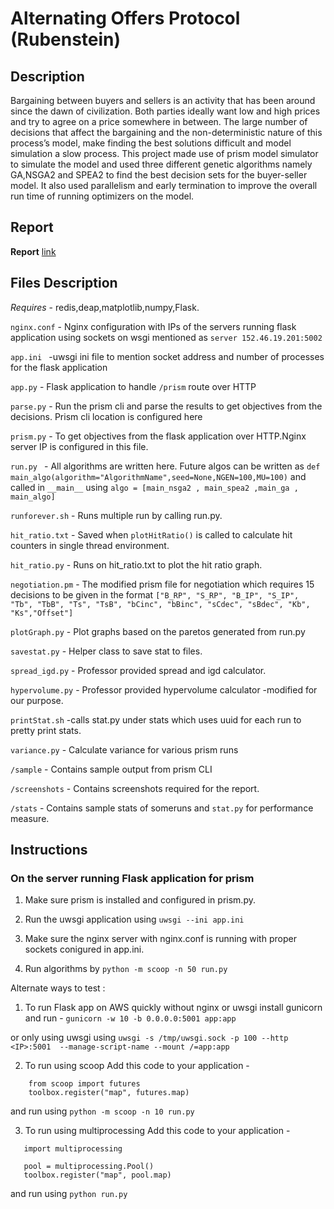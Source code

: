 # Alternating Offers Protocol (Rubenstein)

## Description

Bargaining between buyers and sellers is an activity that has been around since the dawn of civilization. Both parties ideally want low and high prices and try to agree on a price somewhere in between. The large number of decisions that affect the bargaining and the non-deterministic nature of this process’s model, make finding the best solutions difficult and model simulation a slow process. This project made use of prism model simulator to simulate the model and used three different genetic algorithms namely GA,NSGA2 and SPEA2 to find the best decision sets for the buyer-seller model. It also used parallelism and early termination to improve the overall run time of running optimizers on the model.

## Report

**Report** [link](http://github.com/wddlz/fss16iad/tree/master/project/code/Report.md)

## Files Description
*Requires* - redis,deap,matplotlib,numpy,Flask.

```nginx.conf``` - Nginx configuration with IPs of the servers running flask application using sockets on wsgi mentioned as ```server 152.46.19.201:5002```

```app.ini ``` -uwsgi ini file to mention socket address and number of processes for the flask application

```app.py``` - Flask application to handle ```/prism``` route over HTTP

```parse.py``` - Run the prism cli and parse the results to get objectives from the decisions. Prism cli location is configured here

```prism.py``` - To get objectives from the flask application over HTTP.Nginx server IP is configured in this file.

```run.py ``` - All algorithms are written here. Future algos can be written as ```def main_algo(algorithm="AlgorithmName",seed=None,NGEN=100,MU=100)``` and called in ```__main__``` using ```algo = [main_nsga2 , main_spea2 ,main_ga , main_algo]```

```runforever.sh``` - Runs multiple run by calling run.py.

```hit_ratio.txt``` - Saved when ```plotHitRatio()``` is called to calculate hit counters in single thread environment.

```hit_ratio.py``` - Runs on hit_ratio.txt to plot the hit ratio graph.

```negotiation.pm``` - The modified prism file for negotiation which requires 15 decisions to be given in the format ```["B_RP", "S_RP", "B_IP", "S_IP", "Tb", "TbB", "Ts", "TsB", "bCinc", "bBinc", "sCdec", "sBdec", "Kb", "Ks","Offset"]```


```plotGraph.py```  - Plot graphs based on the paretos generated from run.py

```savestat.py``` - Helper class to save stat to files.

```spread_igd.py``` - Professor provided spread and igd calculator.

```hypervolume.py``` - Professor provided hypervolume calculator -modified for our purpose.

```printStat.sh``` -calls stat.py under stats which uses uuid for each run to pretty print stats.

```variance.py``` - Calculate variance for various prism runs

```/sample``` - Contains sample output from prism CLI

```/screenshots``` - Contains screenshots required for the report.

```/stats``` - Contains sample stats of someruns and ```stat.py``` for performance measure.



## Instructions

### On the server running Flask application for prism

1. Make sure prism is installed and configured in prism.py.
2. Run the uwsgi application using ```uwsgi --ini app.ini```

3. Make sure the nginx server with nginx.conf is running with proper sockets conigured in app.ini.

4. Run algorithms by ```python -m scoop -n 50 run.py```



Alternate ways to test :

1. To run Flask app on AWS quickly without nginx or uwsgi install gunicorn and run  - ```gunicorn -w 10 -b 0.0.0.0:5001 app:app```

or only using uwsgi using ```uwsgi -s /tmp/uwsgi.sock -p 100 --http <IP>:5001  --manage-script-name --mount /=app:app```

2. To run using scoop
Add this code to your application -
```
    from scoop import futures
    toolbox.register("map", futures.map)
```

 and run using ``` python -m scoop -n 10 run.py ```

 3. To run using multiprocessing
 Add this code to your application -
 ```
    import multiprocessing

    pool = multiprocessing.Pool()
    toolbox.register("map", pool.map)
 ```

and run using ```python run.py ```
